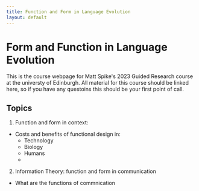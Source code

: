 ```yaml
---
title: Function and Form in Language Evolution
layout: default
---
```


# Form and Function in Language Evolution
This is the course webpage for Matt Spike's 2023 Guided Research course at the universty of Edinburgh.
All material for this course should be linked here, so if you have any questoins this should be your first point of call.

## Topics

1. Function and form in context:
  * Costs and benefits of functional design in:
    * Technology
    * Biology
    * Humans
    * 
2. Information Theory: function and form in communication
  * What are the functions of commnication
